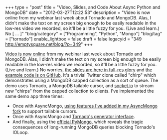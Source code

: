 +++
type = "post"
title = "Video, Slides, and Code About Async Python and MongoDB"
date = "2012-03-27T12:22:53"
description = "Video is now online from my webinar last week about Tornado and MongoDB. Alas, I didn't make the text on my screen big enough to be easily readable in the low-res video we recorded, so it'll be a little fuzzy for you. (Live and learn.) No [ ... ]"
"blog/category" = ["Programming", "Python", "Mongo"]
"blog/tag" = ["tornado"]
enable_lightbox = false
draft = false
legacyid = "349 http://emptysquare.net/blog/?p=349"
+++

<p><a href="http://www.10gen.com/presentations/webinar/Asynchronous-MongoDB-with-Python-and-Tornado">Video is now
online</a>
from my webinar last week about Tornado and MongoDB. Alas, I didn't make
the text on my screen big enough to be easily readable in the low-res
video we recorded, so it'll be a little fuzzy for you. (Live and learn.)
No worries, <a href="http://speakerdeck.com/u/mongodb/p/asynchronous-mongodb-with-python-and-tornado-a-jesse-jiryu-davis-python-evangelist">the slides are here in full-res
glory</a>
and <a href="https://github.com/ajdavis/chirp">the example code is on GitHub</a>.
It's a trivial Twitter clone called "chirp" which demonstrates using a
MongoDB capped collection as a sort of queue. The demo uses Tornado, a
MongoDB tailable cursor, and <a href="http://socket.io/">socket.io</a> to stream
new "chirps" from the capped collection to clients. I've implemented the
same demo app three times:</p>
<ul>
<li>Once with AsyncMongo, <a href="https://github.com/bitly/asyncmongo/pull/39">using features I've added in my AsyncMongo
    fork</a> to support
    tailable cursors.</li>
<li>Once with AsyncMongo and <a href="http://www.tornadoweb.org/en/latest/gen.html">Tornado's generator
    interface</a>.</li>
<li>And finally, using the <a href="https://github.com/mongodb/mongo-python-driver/">official
    PyMongo</a>, which
    reveals the tragic consequences of long-running MongoDB queries
    blocking Tornado's IOLoop.</li>
</ul>
    
